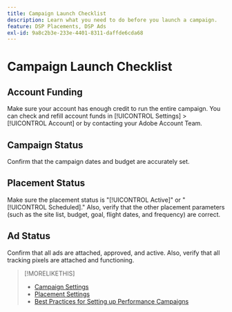 ```yaml
---
title: Campaign Launch Checklist
description: Learn what you need to do before you launch a campaign.
feature: DSP Placements, DSP Ads
exl-id: 9a8c2b3e-233e-4401-8311-daffde6cda68
---
```

# Campaign Launch Checklist

## Account Funding

Make sure your account has enough credit to run the entire campaign. You can check and refill account funds in [!UICONTROL Settings] > [!UICONTROL Account] or by contacting your Adobe Account Team.

## Campaign Status

Confirm that the campaign dates and budget are accurately set.

## Placement Status

Make sure the placement status is "[!UICONTROL Active]" or "[!UICONTROL Scheduled]." Also, verify that the other placement parameters (such as the site list, budget, goal, flight dates, and frequency) are correct.

## Ad Status

Confirm that all ads are attached, approved, and active. Also, verify that all tracking pixels are attached and functioning.

>[!MORELIKETHIS]
>
>* [Campaign Settings](/help/dsp/campaign-management/campaigns/campaign-settings.md)
>* [Placement Settings](/help/dsp/campaign-management/placements/placement-settings.md)
>* [Best Practices for Setting up Performance Campaigns](/help/dsp/optimization/campaign-best-practices-performance.md)
